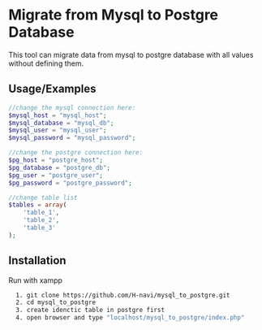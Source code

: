 
# Migrate from Mysql to Postgre Database

This tool can migrate data from mysql to postgre database with all values without defining them.




## Usage/Examples

```php
//change the mysql connection here:
$mysql_host = "mysql_host";
$mysql_database = "mysql_db";
$mysql_user = "mysql_user";
$mysql_password = "mysql_password";

//change the postgre connection here:
$pg_host = "postgre_host";
$pg_database = "postgre_db";
$pg_user = "postgre_user";
$pg_password = "postgre_password";

//change table list
$tables = array(
    'table_1',
    'table_2',
    'table_3'
);
```


## Installation

Run with xampp

```bash
  1. git clone https://github.com/H-navi/mysql_to_postgre.git
  2. cd mysql_to_postgre
  3. create idenctic table in postgre first
  4. open browser and type "localhost/mysql_to_postgre/index.php"
```
    
